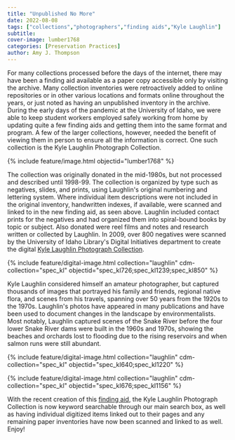 ```yaml
---
title: "Unpublished No More"
date: 2022-08-08
tags: ["collections","photographers","finding aids","Kyle Laughlin"]
subtitle: 
cover-image: lumber1768
categories: [Preservation Practices]
author: Amy J. Thompson
---
```


For many collections processed before the days of the internet, there may have been a finding aid available as a paper copy accessible only by visiting the archive. Many collection inventories were retroactively added to online repositories or in other various locations and formats online throughout the years, or just noted as having an unpublished inventory in the archive. During the early days of the pandemic at the University of Idaho, we were able to keep student workers employed safely working from home by updating quite a few finding aids and getting them into the same format and program. A few of the larger collections, however, needed the benefit of viewing them in person to ensure all the information is correct. One such collection is the Kyle Laughlin Photograph Collection. 

{% include feature/image.html objectid="lumber1768" %}

The collection was originally donated in the mid-1980s, but not processed and described until 1998-99. The collection is organized by type such as negatives, slides, and prints, using Laughlin's original numbering and lettering system. Where individual item descriptions were not included in the original inventory, handwritten indexes, if available, were scanned and linked to in the new finding aid, as seen above. Laughlin included contact prints for the negatives and had organized them into spiral-bound books by topic or subject. Also donated were reel films and notes and research written or collected by Laughlin. In 2009, over 800 negatives were scanned by the University of Idaho Library's Digital Initiatives department to create the digital [Kyle Laughlin Photograph Collection](https://www.lib.uidaho.edu/digital/Laughlin/). 

{% include feature/digital-image.html collection="laughlin" cdm-collection="spec_kl" objectid="spec_kl726;spec_kl1239;spec_kl850" %}

Kyle Laughlin considered himself an amateur photographer, but captured thousands of images that portrayed his family and friends, regional native flora, and scenes from his travels, spanning over 50 years from the 1920s to the 1970s. Laughlin's photos have appeared in many publications and have been used to document changes in the landscape by environmentalists. Most notably, Laughlin captured scenes of the Snake River before the four lower Snake River dams were built in the 1960s and 1970s, showing the beaches and orchards lost to flooding due to the rising reservoirs and when salmon runs were still abundant. 

{% include feature/digital-image.html collection="laughlin" cdm-collection="spec_kl" objectid="spec_kl640;spec_kl1220" %}

{% include feature/digital-image.html collection="laughlin" cdm-collection="spec_kl" objectid="spec_kl676;spec_kl1156" %}

With the recent creation of this [finding aid](https://archiveswest.orbiscascade.org/ark:80444/xv333521), the Kyle Laughlin Photograph Collection is now keyword searchable through our main search box, as well as having individual digitized items linked out to their pages and any remaining paper inventories have now been scanned and linked to as well. Enjoy!
